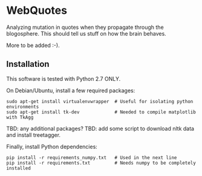 WebQuotes
=========

Analyzing mutation in quotes when they propagate through the blogosphere. This should tell us stuff on how the brain behaves.

More to be added :-).


Installation
------------

This software is tested with Python 2.7 ONLY.

On Debian/Ubuntu, install a few required packages:

    sudo apt-get install virtualenvwrapper  # Useful for isolating python environments
    sudo apt-get install tk-dev             # Needed to compile matplotlib with TkAgg

TBD: any additional packages?
TBD: add some script to download nltk data and install treetagger.

Finally, install Python dependencies:

    pip install -r requirements_numpy.txt   # Used in the next line
    pip install -r requirements.txt         # Needs numpy to be completely installed
